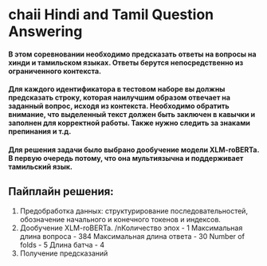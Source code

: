 # chaii Hindi and Tamil Question Answering
#### В этом соревновании необходимо предсказать ответы на вопросы на хинди и тамильском языках. Ответы берутся непосредственно из ограниченного контекста.
#### Для каждого идентификатора в тестовом наборе вы должны предсказать строку, которая наилучшим образом отвечает на заданный вопрос, исходя из контекста. Необходимо обратить внимание, что выделенный текст должен быть заключен в кавычки и заполнен для корректной работы. Также нужно следить за знаками препинания и т.д.
#### Для решения задачи было выбрано дообучение модели XLM-roBERTa. В первую очередь потому, что она мультиязычна и поддерживает тамильский язык. 
## Пайплайн решения:
1) Предобработка данных: структурирование последовательностей, обозначение начального и конечного токенов и индексов.
2) Дообучение XLM-roBERTa.
/nКоличество эпох - 1
Максимальная длина вопроса - 384
Максимальная длина ответа - 30
Number of folds - 5
Длина батча - 4
3) Получение предсказаний
